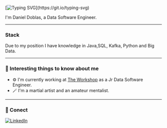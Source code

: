 [![Typing SVG](https://readme-typing-svg.herokuapp.com?font=Fira+Code&pause=1000&width=435&lines=Hello+there!+It's+been+a+while!)](https://git.io/typing-svg)

I'm Daniel Doblas, a Data Software Engineer.

---

### Stack

Due to my position I have knowledge in Java,SQL, Kafka, Python and Big Data.

---

### 👀 Interesting things to know about me
  - ⚙️ I'm currently working at <a href='https://theworkshop.com/es/'>The Workshop</a> as a Jr Data Software Engineer.
  - 🪄 I'm a martial artist and an amateur mentalist.

---

### 🤝 Conect
[![LinkedIn](https://img.shields.io/badge/LinkedIn-0077B5?style=for-the-badge&logo=linkedin&logoColor=white)](https://www.linkedin.com/in/daniel-doblas-jimenez/)
